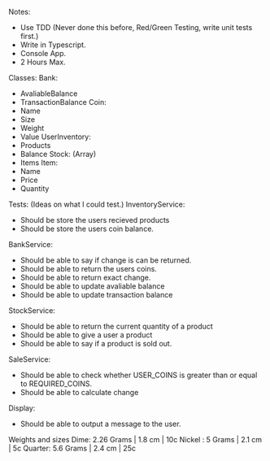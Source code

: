 Notes:
- Use TDD (Never done this before, Red/Green Testing, write unit tests first.)
- Write in Typescript.
- Console App.
- 2 Hours Max.

Classes:
  Bank:
  - AvaliableBalance
  - TransactionBalance
  Coin:
  - Name
  - Size
  - Weight
  - Value
  UserInventory:
  - Products
  - Balance
  Stock: (Array)
  - Items
  Item:
  - Name
  - Price
  - Quantity


Tests: (Ideas on what I could test.)
  InventoryService:
  - Should be store the users recieved products
  - Should be store the users coin balance.

  BankService:
  - Should be able to say if change is can be returned.
  - Should be able to return the users coins.
  - Should be able to return exact change.
  - Should be able to update avaliable balance
  - Should be able to update transaction balance

  StockService:
  - Should be able to return the current quantity of a product
  - Should be able to give a user a product
  - Should be able to say if a product is sold out.

  SaleService:
  - Should be able to check whether USER_COINS is greater than or equal to REQUIRED_COINS.
  - Should be able to calculate change

  Display:
  - Should be able to output a message to the user.

 Weights and sizes
  Dime: 2.26 Grams | 1.8 cm | 10c
  Nickel : 5 Grams | 2.1 cm | 5c
  Quarter: 5.6 Grams | 2.4 cm | 25c